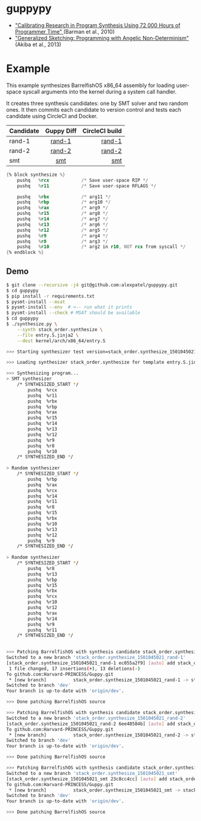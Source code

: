 # guppypy

- ["Calibrating Research in Program Synthesis Using 72,000 Hours of Programmer Time"
](http://citeseerx.ist.psu.edu/viewdoc/download?doi=10.1.1.473.1963&rep=rep1&type=pdf) (Barman et al., 2010)
- ["Generalized Sketching: Programming with Angelic Non-Determinism"](http://dl.acm.org/citation.cfm?id=1706339) (Akiba et al., 2013)

# Example

This example synthesizes BarrelfishOS x86_64 assembly for loading user-space syscall arguments into the kernel during a system call handler.

It creates three synthesis candidates: one by SMT solver and two random ones. It then commits each candidate to version control and tests each candidate using CircleCI and Docker.

| Candidate     | Guppy Diff    | CircleCI build  |
| ------------- |:-------------:| -----:|
| rand-1      | [rand-1](https://github.com/Harvard-PRINCESS/Guppy/compare/dev...stack_order.synthesize_1501045021_rand-1.diff) | [rand-1](https://circleci.com/gh/Harvard-PRINCESS/Guppy/93) |
| rand-2     | [rand-2](https://github.com/Harvard-PRINCESS/Guppy/compare/dev...stack_order.synthesize_1501045021_rand-2.diff) | [rand-2](https://circleci.com/gh/Harvard-PRINCESS/Guppy/94) |
| smt | [smt](https://github.com/Harvard-PRINCESS/Guppy/compare/dev...stack_order.synthesize_1501045021_smt.diff) | [smt](https://circleci.com/gh/Harvard-PRINCESS/Guppy/95) |

```asm
{% block synthesize %}
    pushq   %rcx            /* Save user-space RIP */
    pushq   %r11            /* Save user-space RFLAGS */

    pushq   %rbx            /* arg11 */
    pushq   %rbp            /* arg10 */
    pushq   %rax            /* arg9 */
    pushq   %r15            /* arg8 */
    pushq   %r14            /* arg7 */
    pushq   %r13            /* arg6 */
    pushq   %r12            /* arg5 */
    pushq   %r9             /* arg4 */
    pushq   %r8             /* arg3 */
    pushq   %r10            /* arg2 in r10, NOT rcx from syscall */
{% endblock %}
```

## Demo
```bash
$ git clone --recursive -j4 git@github.com:alexpatel/guppypy.git
$ cd guppypy
$ pip install -r requirements.txt
$ pysmt-install --msat
$ pysmt-install --env  # <-- run what it prints
$ pysmt-install --check # MSAT should be available
$ cd guppypy
$ ./synthesize.py \
    --synth stack_order.synthesize \
    --file entry.S.jinja2 \
    --dest kernel/arch/x86_64/entry.S
```

```bash
>>> Starting synthesizer test version=stack_order.synthesize_1501045021

>>> Loading synthesizer stack_order.synthesize for template entry.S.jinja2

>>> Synthesizing program...
> SMT synthesizer
    /* SYNTHESIZED_START */
        pushq  %rcx
        pushq  %r11
        pushq  %rbx
        pushq  %rbp
        pushq  %rax
        pushq  %r15
        pushq  %r14
        pushq  %r13
        pushq  %r12
        pushq  %r9
        pushq  %r8
        pushq  %r10
    /* SYNTHESIZED_END */
    
> Random synthesizer
    /* SYNTHESIZED_START */
        pushq  %rbp
        pushq  %rax
        pushq  %rcx
        pushq  %r14
        pushq  %r11
        pushq  %r8
        pushq  %r15
        pushq  %rbx
        pushq  %r10
        pushq  %r13
        pushq  %r12
        pushq  %r9
    /* SYNTHESIZED_END */
    
> Random synthesizer
    /* SYNTHESIZED_START */
        pushq  %r8
        pushq  %r13
        pushq  %rbp
        pushq  %r15
        pushq  %rbx
        pushq  %rcx
        pushq  %r10
        pushq  %r12
        pushq  %rax
        pushq  %r14
        pushq  %r9
        pushq  %r11
    /* SYNTHESIZED_END */
    

>>> Patching BarrelfishOS with synthesis candidate stack_order.synthesize_1501045021_rand-1
Switched to a new branch 'stack_order.synthesize_1501045021_rand-1'
[stack_order.synthesize_1501045021_rand-1 ec055a2f9] [auto] add stack_order.synthesize_1501045021_rand-1
 1 file changed, 17 insertions(+), 13 deletions(-)
To github.com:Harvard-PRINCESS/Guppy.git
 * [new branch]          stack_order.synthesize_1501045021_rand-1 -> stack_order.synthesize_1501045021_rand-1
Switched to branch 'dev'
Your branch is up-to-date with 'origin/dev'.

>>> Done patching BarrelfishOS source

>>> Patching BarrelfishOS with synthesis candidate stack_order.synthesize_1501045021_rand-2
Switched to a new branch 'stack_order.synthesize_1501045021_rand-2'
[stack_order.synthesize_1501045021_rand-2 6ee48584b] [auto] add stack_order.synthesize_1501045021_rand-2
To github.com:Harvard-PRINCESS/Guppy.git
 * [new branch]          stack_order.synthesize_1501045021_rand-2 -> stack_order.synthesize_1501045021_rand-2
Switched to branch 'dev'
Your branch is up-to-date with 'origin/dev'.

>>> Done patching BarrelfishOS source

>>> Patching BarrelfishOS with synthesis candidate stack_order.synthesize_1501045021_smt
Switched to a new branch 'stack_order.synthesize_1501045021_smt'
[stack_order.synthesize_1501045021_smt 23c8cc4cc] [auto] add stack_order.synthesize_1501045021_smt
To github.com:Harvard-PRINCESS/Guppy.git
 * [new branch]          stack_order.synthesize_1501045021_smt -> stack_order.synthesize_1501045021_smt
Switched to branch 'dev'
Your branch is up-to-date with 'origin/dev'.

>>> Done patching BarrelfishOS source
```

